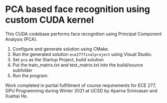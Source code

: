 # PCA based face recognition using custom CUDA kernel

This CUDA codebase performs face recognition using Principal Component Analysis (PCA). 

1. Configure and generate solution using CMake.
2. Run the generated solution ```ece277finalproject``` using Visual Studio.
3. Set ```pca``` as the Startup Project, build solution 
4. Put the train_matrix.txt and test_matrix.txt into the build/source subfolder 
5. Run the program.

Work completed in partial fulfillment of course requirements for ECE 277, GPU Programming during Winter 2021 at UCSD by Aparna Srinivasan and Xuehai He.
